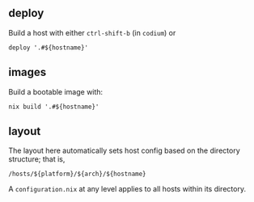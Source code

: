 ## deploy

Build a host with either `ctrl-shift-b` (in `codium`) or

    deploy '.#${hostname}'

## images

Build a bootable image with:

    nix build '.#${hostname}'

## layout

The layout here automatically sets host config based on the directory structure; that is,

    /hosts/${platform}/${arch}/${hostname}

A `configuration.nix` at any level applies to all hosts within its directory.
